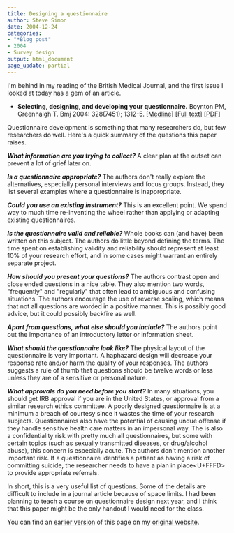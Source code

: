 ```yaml
---
title: Designing a questionnaire
author: Steve Simon
date: 2004-12-24
categories:
- "*Blog post"
- 2004
- Survey design
output: html_document
page_update: partial
---
```

I'm behind in my reading of the British Medical Journal, and the first
issue I looked at today has a gem of an article.

-   **Selecting, designing, and developing your questionnaire.** Boynton
    PM, Greenhalgh T. Bmj 2004: 328(7451); 1312-5.
    [\[Medline\]](http://www.ncbi.nlm.nih.gov/entrez/query.fcgi?cmd=Retrieve&db=PubMed&list_uids=15166072&dopt=Abstract)
    [\[Full
    text\]](http://bmj.bmjjournals.com/cgi/content/full/328/7451/1312)
    [\[PDF\]](http://bmj.bmjjournals.com/cgi/reprint/328/7451/1312.pdf)

Questionnaire development is something that many researchers do, but few
researchers do well. Here's a quick summary of the questions this paper
raises.

***What information are you trying to collect?*** A clear plan at the
outset can prevent a lot of grief later on.

***Is a questionnaire appropriate?*** The authors don't really explore
the alternatives, especially personal interviews and focus groups.
Instead, they list several examples where a questionnaire is
inappropriate.

***Could you use an existing instrument?*** This is an excellent point.
We spend way to much time re-inventing the wheel rather than applying or
adapting existing questionnaires.

***Is the questionnaire valid and reliable?*** Whole books can (and
have) been written on this subject. The authors do little beyond
defining the terms. The time spent on establishing validity and
reliability should represent at least 10% of your research effort, and
in some cases might warrant an entirely separate project.

***How should you present your questions?*** The authors contrast open
and close ended questions in a nice table. They also mention two words,
"frequently" and "regularly" that often lead to ambiguous and
confusing situations. The authors encourage the use of reverse scaling,
which means that not all questions are worded in a positive manner. This
is possibly good advice, but it could possibly backfire as well.

***Apart from questions, what else should you include?*** The authors
point out the importance of an introductory letter or information sheet.

***What should the questionnaire look like?*** The physical layout of
the questionnaire is very important. A haphazard design will decrease
your response rate and/or harm the quality of your responses. The
authors suggests a rule of thumb that questions should be twelve words
or less unless they are of a sensitive or personal nature.

***What approvals do you need before you start?*** In many situations,
you should get IRB approval if you are in the United States, or approval
from a similar research ethics committee. A poorly designed
questionnaire is at a minimum a breach of courtesy since it wastes the
time of your research subjects. Questionnaires also have the potential
of causing undue offense if they handle sensitive health care matters in
an impersonal way. The is also a confidentiality risk with pretty much
all questionnaires, but some with certain topics (such as sexually
transmitted diseases, or drug/alcohol abuse), this concern is especially
acute. The authors don't mention another important risk. If a
questionnaire identifies a patient as having a risk of committing
suicide, the researcher needs to have a plan in place<U+FFFD> to provide
appropriate referrals.

In short, this is a very useful list of questions. Some of the details
are difficult to include in a journal article because of space limits. I
had been planning to teach a course on questionnaire design next year,
and I think that this paper might be the only handout I would need for
the class.

You can find an [earlier version](http://www.pmean.com/04/DesigningQuestionnaire.html) of this page on my [original website](http://www.pmean.com/original_site.html).
